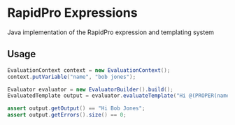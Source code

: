 RapidPro Expressions
====================

Java implementation of the RapidPro expression and templating system

Usage
-----

```java
EvaluationContext context = new EvaluationContext();
context.putVariable("name", "bob jones");

Evaluator evaluator = new EvaluatorBuilder().build();
EvaluatedTemplate output = evaluator.evaluateTemplate("Hi @(PROPER(name))", context, false);

assert output.getOutput() == "Hi Bob Jones";
assert output.getErrors().size() == 0;
```